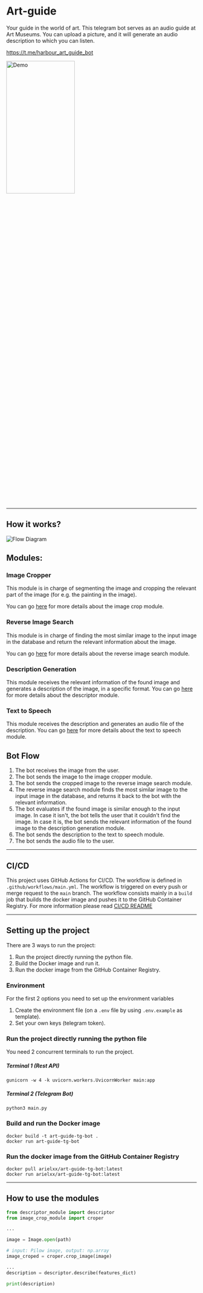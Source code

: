 # Art-guide
Your guide in the world of art.
This telegram bot serves as an audio guide at Art Museums.
You can upload a picture, and it will generate an audio description to which you can listen.

https://t.me/harbour_art_guide_bot


<img src="https://imgur.com/8xd8deQ.jpg"  width="60%" height="30%" alt="Demo"/>

---

## How it works?

<img src="https://i.imgur.com/vRb0alE.jpg"  alt="Flow Diagram"/>

## Modules:

### Image Cropper
This module is in charge of segmenting the image and cropping the relevant part of the image (for e.g. the painting in the image).


You can go [here](image_crop_module/README.md) for more details about the image crop module.


### Reverse Image Search
This module is in charge of finding the most similar image to the input image in the database and return the relevant information about the image.

You can go [here](reverse_image_search/README.md) for more details about the reverse image search module.


### Description Generation
This module receives the relevant information of the found image and generates a description of the image, in a specific format.
You can go [here](descriptor_module/README.md) for more details about the descriptor module.


### Text to Speech
This module receives the description and generates an audio file of the description.
You can go [here](text2speech_module/README.md) for more details about the text to speech module.

## Bot Flow

1. The bot receives the image from the user.
2. The bot sends the image to the image cropper module.
3. The bot sends the cropped image to the reverse image search module.
4. The reverse image search module finds the most similar image to the input image in the database, and returns it back to the bot with the relevant information.
5. The bot evaluates if the found image is similar enough to the input image. In case it isn't, the bot tells the user that it couldn't find the image. In case it is, the bot sends the relevant information of the found image to the description generation module.
6. The bot sends the description to the text to speech module. 
7. The bot sends the audio file to the user.

---

## CI/CD

This project uses GitHub Actions for CI/CD. The workflow is defined in `.github/workflows/main.yml`. The workflow is triggered on every push or merge request to the `main` branch. The workflow consists mainly in a `build` job that builds the docker image and pushes it to the GitHub Container Registry. For more information please read [CI/CD README](.github/workflows/README.md)

---
## Setting up the project

There are 3 ways to run the project:

1. Run the project directly running the python file.
2. Build the Docker image and run it.
3. Run the docker image from the GitHub Container Registry.

### Environment

For the first 2 options you need to set up the environment variables

1. Create the environment file (on a `.env` file by using `.env.example` as template).
2. Set your own keys (telegram token).


### Run the project directly running the python file

You need 2 concurrent terminals to run the project.

##### Terminal 1 (Rest API)

```shell
gunicorn -w 4 -k uvicorn.workers.UvicornWorker main:app
```

##### Terminal 2 (Telegram Bot)


```shell
python3 main.py
```


### Build and run the Docker image

```shell
docker build -t art-guide-tg-bot .
docker run art-guide-tg-bot
```

### Run the docker image from the GitHub Container Registry

```shell
docker pull arielxx/art-guide-tg-bot:latest
docker run arielxx/art-guide-tg-bot:latest
```
---
## How to use the modules

```python
from descriptor_module import descriptor
from image_crop_module import croper

...

image = Image.open(path)

# input: Pilow image, output: np.array
image_croped = croper.crop_image(image)

...
description = descriptor.describe(features_dict)

print(description)
```




